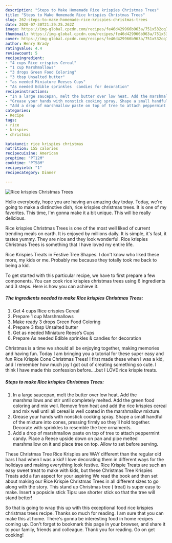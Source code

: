 ```yaml
---
description: "Steps to Make Homemade Rice krispies Christmas Trees"
title: "Steps to Make Homemade Rice krispies Christmas Trees"
slug: 262-steps-to-make-homemade-rice-krispies-christmas-trees
date: 2020-07-30T21:39:25.262Z
image: https://img-global.cpcdn.com/recipes/fe46d429966b963a/751x532cq70/rice-krispies-christmas-trees-recipe-main-photo.jpg
thumbnail: https://img-global.cpcdn.com/recipes/fe46d429966b963a/751x532cq70/rice-krispies-christmas-trees-recipe-main-photo.jpg
cover: https://img-global.cpcdn.com/recipes/fe46d429966b963a/751x532cq70/rice-krispies-christmas-trees-recipe-main-photo.jpg
author: Henry Brady
ratingvalue: 4.4
reviewcount: 5
recipeingredient:
- "4 cups Rice crispies Cereal"
- "1 cup Marshmallows"
- "3 drops Green Food Coloring"
- "3 tbsp Unsalted butter"
- "as needed Miniature Reeses Cups"
- "As needed Edible sprinkles  candies for decoration"
recipeinstructions:
- "In a large saucepan, melt the butter over low heat. Add the marshmallows and stir until completely melted. Add the green food coloring and mix well. Remove from heat and add the rice krispies cereal and mix well until all cereal is well coated in the marshmallow mixture."
- "Grease your hands with nonstick cooking spray. Shape a small handful of the mixture into cones, pressing firmly so they’ll hold together. Decorate with sprinkles to resemble the tree ornaments."
- "Add a drop of marshmallow paste on top of tree to attach peppermint candy. Place a Reese upside down on pan and pipe melted marshmallow on it and place tree on top. Allow to set before serving."
categories:
- Recipe
tags:
- rice
- krispies
- christmas

katakunci: rice krispies christmas 
nutrition: 155 calories
recipecuisine: American
preptime: "PT12M"
cooktime: "PT58M"
recipeyield: "1"
recipecategory: Dinner

---
```



![Rice krispies Christmas Trees](https://img-global.cpcdn.com/recipes/fe46d429966b963a/751x532cq70/rice-krispies-christmas-trees-recipe-main-photo.jpg)

Hello everybody, hope you are having an amazing day today. Today, we're going to make a distinctive dish, rice krispies christmas trees. It is one of my favorites. This time, I'm gonna make it a bit unique. This will be really delicious.

Rice krispies Christmas Trees is one of the most well liked of current trending meals on earth. It is enjoyed by millions daily. It is simple, it's fast, it tastes yummy. They are nice and they look wonderful. Rice krispies Christmas Trees is something that I have loved my entire life.

Rice Krispies Treats in Festive Tree Shapes. I don&#39;t know who liked these more, my kids or me. Probably me because they totally took me back to being a kid.


To get started with this particular recipe, we have to first prepare a few components. You can cook rice krispies christmas trees using 6 ingredients and 3 steps. Here is how you can achieve it.

<!--inarticleads1-->

##### The ingredients needed to make Rice krispies Christmas Trees:

1. Get 4 cups Rice crispies Cereal
1. Prepare 1 cup Marshmallows
1. Make ready 3 drops Green Food Coloring
1. Prepare 3 tbsp Unsalted butter
1. Get as needed Miniature Reese’s Cups
1. Prepare As needed Edible sprinkles &amp; candies for decoration


Christmas is a time we should all be enjoying together, making memories and having fun. Today I am bringing you a tutorial for these super easy and fun Rice Krispie Cone Christmas Trees! I first made these when I was a kid, and I remember how much joy I got out of creating something so cute. I think I have made this confession before….but I LOVE rice krispie treats. 

<!--inarticleads2-->

##### Steps to make Rice krispies Christmas Trees:

1. In a large saucepan, melt the butter over low heat. Add the marshmallows and stir until completely melted. Add the green food coloring and mix well. Remove from heat and add the rice krispies cereal and mix well until all cereal is well coated in the marshmallow mixture.
1. Grease your hands with nonstick cooking spray. Shape a small handful of the mixture into cones, pressing firmly so they’ll hold together. Decorate with sprinkles to resemble the tree ornaments.
1. Add a drop of marshmallow paste on top of tree to attach peppermint candy. Place a Reese upside down on pan and pipe melted marshmallow on it and place tree on top. Allow to set before serving.


These Christmas Tree Rice Krispies are WAY different than the regular old bars I had when I was a kid! I love decorating them in different ways for the holidays and making everything look festive. Rice Krispie Treats are such an easy sweet treat to make with kids, but these Christmas Tree Krispies Treats add a fun aspect for your aspiring We read the book and then set about making our Rice Krispie Christmas Trees in all different sizes to go along with the story. This stand up Christmas tree ( treat) is super easy to make. Insert a popsicle stick Tips: use shorter stick so that the tree will stand better! 

So that is going to wrap this up with this exceptional food rice krispies christmas trees recipe. Thanks so much for reading. I am sure that you can make this at home. There's gonna be interesting food in home recipes coming up. Don't forget to bookmark this page in your browser, and share it to your family, friends and colleague. Thank you for reading. Go on get cooking!
